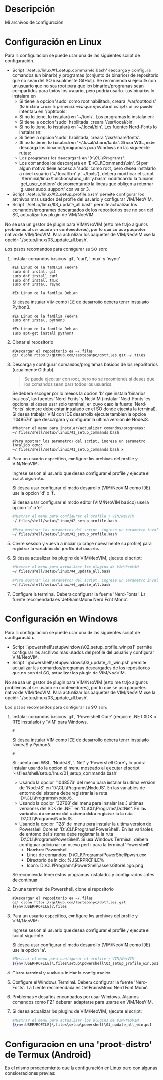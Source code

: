 # Descripción

Mi archivos de configuración

# Configuración en Linux

Para la configuracion se puede usar una de las siguientes script de configuración.

- Script './setup/linux/01_setup_commands.bash' descarga y configura comandos (un binario) y programas (conjunto de binarios) de repositorio que no sean del SO (usualmente GitHub).
  Se recomienda si ejecute con un usuario que no sea root para que los binarios/programas sean compartidos para todos los usuario, pero podria usarlo.
  Los binarios lo instalara en:
  - Si tiene la opcion 'sudo' como root habilitada, creara '/var/opt/tools' (lo instara crear la primeraz vez que ejecuta el script), si no puede intentara en '/opt/tools'.
  - Si no lo tiene, lo instalará en '~/tools'.
    Los programas lo instalar en:
  - Si tiene la opcion 'sudo' habilitada, creara '/usr/local/bin'.
  - Si no lo tiene, lo instalará en '~/.local/bin'.
    Los fuentes Nerd-Fonts lo instalar en:
  - Si tiene la opcion 'sudo' habilitada, creara '/usr/share/fonts'.
  - Si no lo tiene, lo instalará en '~/.local/share/fonts'.
    Si usa WSL, este descarga los binarios/programas para Windows en las sigueente rutas:
  - Los programas los descargará en 'D:\CLI\Programs'.
  - Los comandos los descargará en 'D:\CLI\Commands\bin'. 
    Si por algun motivo tiene acceso a 'sudo' como root, pero desea instalarlo a nivel usuario ('~/.local/bin' y '~/tools'), debera modificar el script './terminal/linux/functions/func_utility.bash' modificando la funcion 'get_user_options' descomentando la lineas que obligen a retornar 'g_user_sudo_support' con valor 3. 
- Script './setup/linux/02_setup_profile.bash' permite configurar los archivos mas usados del profile del usuario y configurar VIM/NeoVIM.
- Script './setup/linux/03_update_all.bash' permite actualizar los comandos/programas descargados de los repositorios que no son del SO, actualizar los plugin de VIM/NoeVIM.

No se usa un gestor de plugin para VIM/NeoVIM (esto me trajo algunos problemas al ser usado en contenedores), por lo que se uso paquetes nativo de VIM/NeoVIM. Para actualizar los paquetes de VIM/NeoVIM use la opción './setup/linux/03_update_all.bash'.

Los pasos recomandos para configurar su SO son:

1. Instalar comandos basicos 'git', 'curl', 'tmux' y 'rsync'
   
   ```shell
   #En Linux de la familia Fedora
   sudo dnf install git
   sudo dnf install curl
   sudo dnf install tmux
   sudo dnf install rsync
   
   #En Linux de la familia Debian
   ```
   
   Si desea instalar VIM como IDE de desarrollo debera tener instalado Python3.
   
   ```shell
   #En Linux de la familia Fedora
   sudo dnf install python3
   
   #En Linux de la familia Debian
   sudo apt-get install python3
   ```

2. Clonar el repositorio
   
   ```shell
   #Descargar el repositorio en ~/.files
   git clone https://github.com/lestebanpc/dotfiles.git ~/.files
   ```

3. Descarga y configurar comandos/programas basicos de los repositorios (usualmente Github).
   
   > Se puede ejecutar con root, pero no se recomienda si desea que los comandos sean para todos los usuarios. 
   
   Se debera escoger por lo menos la opcion 'b' que instala 'binarios basicos', las fuentes 'Nerd-Fonts' y NeoVIM (instalar 'Nerd-Fonts' es opcional si desea usar solo terminal, en cuyo caso la fuente 'Nerd-Fonts' siempre debe estar instalado en el SO donde ejecuta la terminal).
   Si desea trabajar VIM con IDE desarrollo ejecute tambien la opcion '1048576' que descargara y configurar la ultima version de NodeJS.
   
   ```shell
   #Mostrar el menu para instalar/actualizar comandos/programas:
   ~/.files/shell/setup/linux/01_setup_commands.bash
   
   #Para mostrar los parametros del script, ingrese un parametro invalido como:
   ~/.files/shell/setup/linux/01_setup_commands.bash x
   ```

4. Para un usuario especifico, configure los archivos del profile y VIM/NeoVIM: 
   
   Ingrese sesion al usuario que desea configurar el profile y ejecute el script siguiente.
   
   Si desea usar configurar el modo desarrollo (VIM/NeoVIM como IDE) use la opcion 'd' o 'f'.
   
   Si desea usar configurar el modo editor (VIM/NeoVIM basico) use la opcion 'c' o 'e'.
   
   ```bash
   #Mostrar el menu para configurar el profile y VIM/NeoVIM
   ~/.files/shell/setup/linux/02_setup_profile.bash
   
   #Para mostrar los parametros del script, ingrese un parametro invalido como:
   ~/.files/shell/setup/linux/02_setup_profile.bash
   ```

5. Cierre session y vuelva a iniciar (o crage nuevamente su profile) para registrar la variables del profile del usuario.

6. Si desea actualizar los plugins de VIM/NeoVIM, ejecute el script:
   
   ```bash
   #Mostrar el menu para actualizar los plugins de VIM/NeoVIM
   ~/.files/shell/setup/linux/04_update_all.bash
   
   #Para mostrar los parametros del script, ingrese un parametro invalido como:
   ~/.files/shell/setup/linux/04_update_all.bash
   ```

7. Configure la terminal.
   Debera configurar la fuente 'Nerd-Fonts'. La fuente recomendada es 'JetBrainsMono Nerd Font Mono'.

# Configuración en Windows

Para la configuracion se puede usar una de las siguientes script de configuración.

- Script '.\powershell\setup\windows\02_setup_profile_win.ps1' permite configurar los archivos mas usados del profile del usuario y configurar VIM/NeoVIM.
- Script '.\powershell\setup\windows\03_update_all_win.ps1' permite actualizar los comandos/programas descargados de los repositorios que no son del SO, actualizar los plugin de VIM/NoeVIM.

No se usa un gestor de plugin para VIM/NeoVIM (esto me trajo algunos problemas al ser usado en contenedores), por lo que se uso paquetes nativo de VIM/NeoVIM. Para actualizar los paquetes de VIM/NeoVIM use la opción './setup/linux/03_update_all.bash'.

Los pasos recomandos para configurar su SO son:

1. Instalar comandos basicos 'git', 'Powershell Core' (requiere .NET SDK o RTE instalado) y 'VIM' para Windows.
   
   ```shell
   #
   ```
   
   Si desea instalar VIM como IDE de desarrollo debera tener instalado NodeJS y Python3.
   
   ```shell
   #
   ```
   
   Si cuenta con WSL, 'NodeJS', '. Net' y 'Powershell Core'y lo podra instalar usando la opcion el menu mostrado al ejecutar el script '~/.files/shell/setup/linux/01_setup_commands.bash'
   
   - Usando la opcion '1048576' del menu para instalar la ultima version de 'NodeJS' en 'D:\CLI\Programs\NodeJS'.
     En las variables de entorno del sistema debe registrar la la ruta 'D:\CLI\Programs\NodeJS'.
   - Usando la opcion '32768' del menu para instalar las 3 ultimas versiones del SDK de .NET en 'D:\CLI\Programs\DotNet'.
     En las variables de entorno del sistema debe registrar la la ruta 'D:\CLI\Programs\NodeJS'.
   - Usando la opcion '128' del menu para instalar la ultima version de Powershell Core en 'D:\CLI\Programs\PowerShell'.
     En las variables de entorno del sistema debe registrar la la ruta 'D:\CLI\Programs\PowerShell'.
     Si usa Windows Terminal, debera configurar adicionar un nuevo perfil para la terminal 'Powershell':
     - Nombre: Powershell
     - Linea de comandos: D:\CLI\Programs\PowerShell\pwsh.exe
     - Directorio de Inicio: %USERPROFILE%
     - Icono: D:\CLI\Programs\PowerShell\assets\StoreLogo.png
   
   Se recomienda tener estos programas instalados y configurados antes de continuar

2. En una terminal de Powershell, clone el repositorio
   
   ```shell
   #Descargar el repositorio en ~/.files
   git clone https://github.com/lestebanpc/dotfiles.git ${env:USERPROFILE}/.files
   ```

3. Para un usuario especifico, configure los archivos del profile y VIM/NeoVIM: 
   
   Ingrese sesion al usuario que desea configurar el profile y ejecute el script siguiente.
   
   Si desea usar configurar el modo desarrollo (VIM/NeoVIM como IDE) use la opcion 'a'.
   
   ```bash
   #Mostrar el menu para configurar el profile y VIM/NeoVIM
   ${env:USERPROFILE}\.files\setup\powershell\02_setup_profile_win.ps1
   ```

4. Cierre terminal y vuelve a iniciar la configuración.

5. Configure el Windows Terminal.
   Debera configurar la fuente 'Nerd-Fonts'. La fuente recomendada es 'JetBrainsMono Nerd Font Mono'.

6. Problemas y desafios encontrados por usar Windows.
   Algunos comandos como FZF deberan adaptarse para usarse en VIM/NoeVIM.

7. Si desea actualizar los plugins de VIM/NeoVIM, ejecute el script:
   
   ```bash
   #Mostrar el menu para actualizar los plugins de VIM/NeoVIM
   ${env:USERPROFILE}\.files\setup\powershell\03_update_all_win.ps1
   ```

# Configuracion en una 'proot-distro' de Termux (Android)

Es el mismo procedemiento que la configuración en Linux pero con algunas consideraciones previas:
